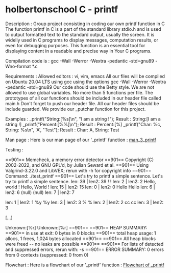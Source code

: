 # holbertonschool C - printf

Description :
Group project consisting in coding our own printf function in C
The function printf in C is a part of the standard library stdio.h and is used to output formatted text to the standard output, usually the screen.
It is widelly used in C programs to display messages, computation results, or even for debugging purposes.
This function is an essential tool for displaying content in a readable and precise way in Your C programs.

Compilation code is :
gcc -Wall -Werror -Wextra -pedantic -std=gnu89 -Wno-format *.c

Requirements :
Allowed editors : vi, vim, emacs
All our files will be compiled on Ubuntu 20.04 LTS using gcc
using the options gcc -Wall -Werror -Wextra -pedantic -std=gnu89
Our code should use the Betty style.
We are not allowed to use global variables.
No more than 5 functions per file.
The prototypes of all our functions should be included in our header file called main.h
Don't forget to push our header file.
All our header files should be include guarded.
We provide our _putchar function for this project.

Examples :
_printf("String:[%s]\n", "I am a string !");
Result : String:[I am a string !]
_printf("Percent:[%%]\n");
Result : Percent:[%]
_printf("Char: %c, String: %s\n", 'A', "Test");
Result : Char: A, String: Test

Man page :
Here is our man page of our '_printf' function : [man_3_printf](man_3_printf)

Testing :

==901== Memcheck, a memory error detector
==901== Copyright (C) 2002-2022, and GNU GPL'd, by Julian Seward et al.
==901== Using Valgrind-3.22.0 and LibVEX; rerun with -h for copyright info
==901== Command: ./test_printf
==901==
Let's try to printf a simple sentence.
Let's try to printf a simple sentence.
len: 39 | len2: 39
!
!
len: 2 | len2: 2
Hello, world !
Hello, World !
len: 15 | len2: 15
len: 0 | len2: 0
Hello
Hello
len: 6 | len2: 6
(null)
(null)
len: 7 | len2: 7


len: 1 | len2: 1
%y
%y
len: 3 | len2: 3
%
%
len: 2 | len2: 2
cc
cc
len: 3 | len2: 3

[...]

Unknown:[%r]
Unknown:[%r]
==901==
==901== HEAP SUMMARY:
==901==     in use at exit: 0 bytes in 0 blocks
==901==   total heap usage: 1 allocs, 1 frees, 1,024 bytes allocated
==901==
==901== All heap blocks were freed -- no leaks are possible
==901==
==901== For lists of detected and suppressed errors, rerun with: -s
==901== ERROR SUMMARY: 0 errors from 0 contexts (suppressed: 0 from 0)

Flowchart :
Here is a flowchart of our '_printf' function :
[Flowchart of _printf](https://app.diagrams.net/#G1U4Gm3_DjQ5njLOEj71ezO5NFpmzPwl-J#%7B%22pageId%22%3A%221Ge7Q-dWyH-wWi8jwrI0%22%7D)

